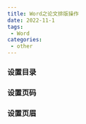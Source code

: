 ```yaml
---
title: Word之论文排版操作
date: 2022-11-1
tags:
 - Word
categories:
 - other
---
```

### 设置目录
### 设置页码
### 设置页眉

